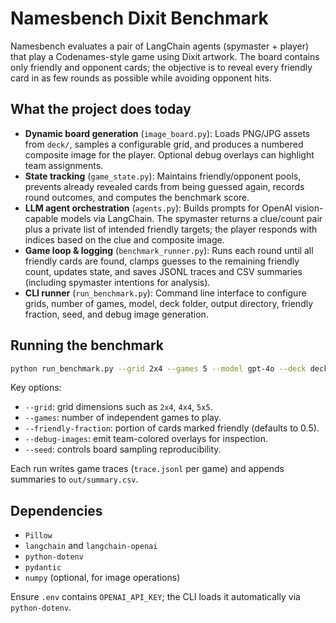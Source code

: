 # Namesbench Dixit Benchmark

Namesbench evaluates a pair of LangChain agents (spymaster + player) that play a Codenames-style game using Dixit artwork. The board contains only friendly and opponent cards; the objective is to reveal every friendly card in as few rounds as possible while avoiding opponent hits.

## What the project does today

- **Dynamic board generation** (`image_board.py`): Loads PNG/JPG assets from `deck/`, samples a configurable grid, and produces a numbered composite image for the player. Optional debug overlays can highlight team assignments.
- **State tracking** (`game_state.py`): Maintains friendly/opponent pools, prevents already revealed cards from being guessed again, records round outcomes, and computes the benchmark score.
- **LLM agent orchestration** (`agents.py`): Builds prompts for OpenAI vision-capable models via LangChain. The spymaster returns a clue/count pair plus a private list of intended friendly targets; the player responds with indices based on the clue and composite image.
- **Game loop & logging** (`benchmark_runner.py`): Runs each round until all friendly cards are found, clamps guesses to the remaining friendly count, updates state, and saves JSONL traces and CSV summaries (including spymaster intentions for analysis).
- **CLI runner** (`run_benchmark.py`): Command line interface to configure grids, number of games, model, deck folder, output directory, friendly fraction, seed, and debug image generation.

## Running the benchmark

```bash
python run_benchmark.py --grid 2x4 --games 5 --model gpt-4o --deck deck --out out
```

Key options:

- `--grid`: grid dimensions such as `2x4`, `4x4`, `5x5`.
- `--games`: number of independent games to play.
- `--friendly-fraction`: portion of cards marked friendly (defaults to 0.5).
- `--debug-images`: emit team-colored overlays for inspection.
- `--seed`: controls board sampling reproducibility.

Each run writes game traces (`trace.jsonl` per game) and appends summaries to `out/summary.csv`.

## Dependencies

- `Pillow`
- `langchain` and `langchain-openai`
- `python-dotenv`
- `pydantic`
- `numpy` (optional, for image operations)

Ensure `.env` contains `OPENAI_API_KEY`; the CLI loads it automatically via `python-dotenv`.
